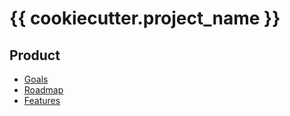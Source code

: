 # {{ cookiecutter.project_name }}

## Product

* [Goals](./00_goals.md)
* [Roadmap](01_roadmap.md)
* [Features](./features/index.md)
